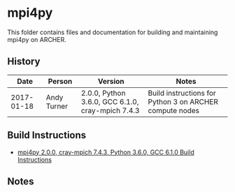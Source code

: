 mpi4py
======

This folder contains files and documentation for building and maintaining mpi4py on ARCHER.

History
-------

Date | Person | Version | Notes
---- | -------|---------|------
2017-01-18 | Andy Turner | 2.0.0, Python 3.6.0, GCC 6.1.0, cray-mpich 7.4.3 | Build instructions for Python 3 on ARCHER compute nodes

Build Instructions
------------------

* [mpi4py 2.0.0, cray-mpich 7.4.3, Python 3.6.0, GCC 6.1.0 Build Instructions](build_mpi4py_2.0.0_python_3.6.0_gcc6_ivybrg.md)

Notes
-----

